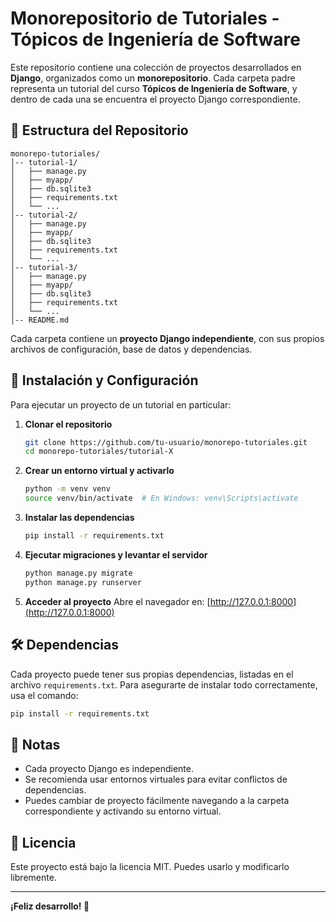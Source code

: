 # Monorepositorio de Tutoriales - Tópicos de Ingeniería de Software

Este repositorio contiene una colección de proyectos desarrollados en **Django**, organizados como un **monorepositorio**. Cada carpeta padre representa un tutorial del curso **Tópicos de Ingeniería de Software**, y dentro de cada una se encuentra el proyecto Django correspondiente.

## 📂 Estructura del Repositorio

```
monorepo-tutoriales/
│-- tutorial-1/
│   ├── manage.py
│   ├── myapp/
│   ├── db.sqlite3
│   ├── requirements.txt
│   └── ...
│-- tutorial-2/
│   ├── manage.py
│   ├── myapp/
│   ├── db.sqlite3
│   ├── requirements.txt
│   └── ...
│-- tutorial-3/
│   ├── manage.py
│   ├── myapp/
│   ├── db.sqlite3
│   ├── requirements.txt
│   └── ...
│-- README.md
```

Cada carpeta contiene un **proyecto Django independiente**, con sus propios archivos de configuración, base de datos y dependencias.

## 🚀 Instalación y Configuración

Para ejecutar un proyecto de un tutorial en particular:

1. **Clonar el repositorio**
   ```bash
   git clone https://github.com/tu-usuario/monorepo-tutoriales.git
   cd monorepo-tutoriales/tutorial-X
   ```

2. **Crear un entorno virtual y activarlo**
   ```bash
   python -m venv venv
   source venv/bin/activate  # En Windows: venv\Scripts\activate
   ```

3. **Instalar las dependencias**
   ```bash
   pip install -r requirements.txt
   ```

4. **Ejecutar migraciones y levantar el servidor**
   ```bash
   python manage.py migrate
   python manage.py runserver
   ```

5. **Acceder al proyecto**
   Abre el navegador en: [http://127.0.0.1:8000](http://127.0.0.1:8000)

## 🛠 Dependencias
Cada proyecto puede tener sus propias dependencias, listadas en el archivo `requirements.txt`. Para asegurarte de instalar todo correctamente, usa el comando:
```bash
pip install -r requirements.txt
```

## 📌 Notas
- Cada proyecto Django es independiente.
- Se recomienda usar entornos virtuales para evitar conflictos de dependencias.
- Puedes cambiar de proyecto fácilmente navegando a la carpeta correspondiente y activando su entorno virtual.

## 📜 Licencia
Este proyecto está bajo la licencia MIT. Puedes usarlo y modificarlo libremente.

---

**¡Feliz desarrollo! 🚀**

